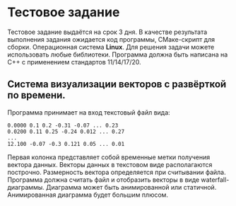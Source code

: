 # Тестовое задание

Тестовое задание выдаётся на срок 3 дня.
В качестве результата выполнения задания ожидается код программы,
СМаке-скрипт для сборки. Операционная система **Linux**.
Для решения задачи можете использовать любые библиотеки.
Программа должна быть написана на C++ с применением
стандартов 11/14/17/20.


## Система визуализации векторов с развёрткой по времени.
Программа принимает на вход текстовый файл вида:

```
0.0000 0.1 0.2 -0.31 -0.07 ... 0.23
0.0200 0.11 0.25 -0.24 0.012 ... 0.27
...
12.100 -0.07 -0.3 0.121 0.05 ... 0.01
```

Первая колонка представляет собой временные метки получения вектора данных.
Векторы данных в текстовом виде располагаются построчно.
Размерность вектора определяется при считывании файла.
Программа должна считать файл и отобразить векторы в виде waterfall-диаграммы.
Диаграмма может быть анимированной или статичной. Анимированная диаграмма будет
большим плюсом.
